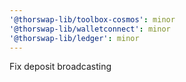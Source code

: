 ```yaml
---
'@thorswap-lib/toolbox-cosmos': minor
'@thorswap-lib/walletconnect': minor
'@thorswap-lib/ledger': minor
---
```


Fix deposit broadcasting
